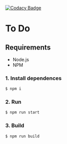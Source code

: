 [![Codacy Badge](https://app.codacy.com/project/badge/Grade/fa3013c705b442b5926fb24011333737)](https://www.codacy.com/gh/christopherigm/flowers-store/dashboard?utm_source=github.com&amp;utm_medium=referral&amp;utm_content=christopherigm/flowers-store&amp;utm_campaign=Badge_Grade)

# To Do

## Requirements

* Node.js
* NPM

### 1. Install dependences
```sh
$ npm i
```
### 2. Run
```sh
$ npm run start
```
### 3. Build
```sh
$ npm run build
```
